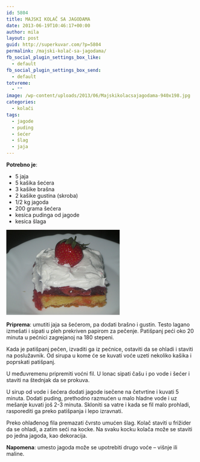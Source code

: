 ```yaml
---
id: 5804
title: MAJSKI KOLAČ SA JAGODAMA
date: 2013-06-19T10:46:17+00:00
author: mila
layout: post
guid: http://superkuvar.com/?p=5804
permalink: /majski-kolač-sa-jagodama/
fb_social_plugin_settings_box_like:
  - default
fb_social_plugin_settings_box_send:
  - default
totvreme:
  - ""
image: /wp-content/uploads/2013/06/Majskikolacsajagodama-940x198.jpg
categories:
  - kolači
tags:
  - jagode
  - puding
  - šećer
  - šlag
  - jaja
---
```

**Potrebno je**:

  * 5 jaja
  * 5 kašika šećera
  * 3 kašike brašna
  * 2 kašike gustina (skroba)
  * 1/2 kg jagoda
  * 200 grama šećera
  * kesica pudinga od jagode
  * kesica šlaga

<img class="alignnone size-medium wp-image-5805" src="/wp-content/uploads/2013/06/Majskikolacsajagodama-1024x768.jpg" alt="Majskikolacsajagodama" width="300" height="225" /> 

**Priprema**: umutiti jaja sa šećerom, pa dodati brašno i gustin. Testo lagano izmešati i sipati u pleh prekriven papirom za pečenje. Patišpanj peći oko 20 minuta u pećnici zagrejanoj na 180 stepeni.

Kada je patišpanj pečen, izvaditi ga iz pećnice, ostaviti da se ohladi i staviti na poslužavnik. Od sirupa u kome će se kuvati voće uzeti nekoliko kašika i poprskati patišpanj.

U međuvremenu pripremiti voćni fil. U lonac sipati čašu i po vode i šećer i staviti na štednjak da se prokuva.

U sirup od vode i šećera dodati jagode isečene na četvrtine i kuvati 5 minuta. Dodati puding, prethodno razmućen u malo hladne vode i uz mešanje kuvati još 2-3 minuta. Skloniti sa vatre i kada se fil malo prohladi, rasporediti ga preko patišpanja i lepo izravnati.

Preko ohlađenog fila premazati čvrsto umućen šlag. Kolač staviti u frižider da se ohladi, a zatim seći na kocke. Na svaku kocku kolača može se staviti po jedna jagoda, kao dekoracija.

**Napomena**:   umesto jagoda može se upotrebiti drugo voće &#8211; višnje ili maline.